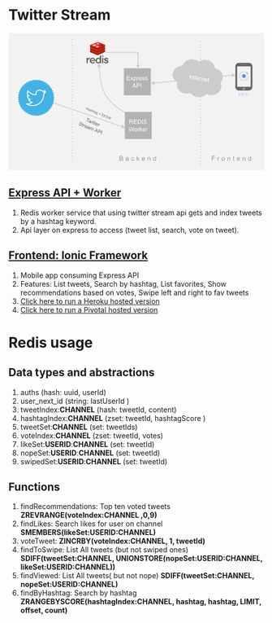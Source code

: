 # Twitter Stream

![Twitter Stream Diagram](assets/twitter-stream.png)

## [Express API + Worker](express-api)
  1. Redis worker service that using twitter stream api gets and index tweets by a hashtag keyword.
  1. Api layer on express to access (tweet list, search, vote on tweet).

## [Frontend: Ionic Framework](ionic)
  1. Mobile app consuming Express API
  1. Features: List tweets, Search by hashtag, List favorites, Show recommendations based on votes, Swipe left and right to fav tweets
  1. [Click here to run a Heroku hosted version](http://redis-twitter-stream-ionic.herokuapp.com)
  1. [Click here to run a Pivotal hosted version](http://rl-dave.cfapps.io/)

# Redis usage

## Data types and abstractions
  1. auths (hash: uuid, userId)
  1. user_next_id (string: lastUserId )
  1. tweetIndex:**CHANNEL** (hash: tweetId, content)
  1. hashtagIndex:**CHANNEL** (zset: tweetId, hashtagScore )
  1. tweetSet:**CHANNEL** (set:  tweetIds)
  1. voteIndex:**CHANNEL** (zset: tweetId, votes)
  1. likeSet:**USERID**:**CHANNEL** (set: tweetId)
  1. nopeSet:**USERID**:**CHANNEL** (set: tweetId)
  1. swipedSet:**USERID**:**CHANNEL** (set: tweetId)

## Functions
  1. findRecommendations: Top ten voted tweets
    **ZREVRANGE(voteIndex:CHANNEL ,0,9)**
  1. findLikes: Search likes for user on channel
    **SMEMBERS(likeSet:USERID:CHANNEL)**
  1. voteTweet:
    **ZINCRBY(voteIndex:CHANNEL, 1, tweetId)**
  1. findToSwipe: List All tweets (but not swiped ones)
    **SDIFF(tweetSet:CHANNEL, UNIONSTORE(nopeSet:USERID:CHANNEL, likeSet:USERID:CHANNEL))**
  1. findViewed: List All tweets( but not nope)
    **SDIFF(tweetSet:CHANNEL, nopeSet:USERID:CHANNEL)**
  1. findByHashtag: Search by hashtag
    **ZRANGEBYSCORE(hashtagIndex:CHANNEL, hashtag, hashtag, LIMIT, offset, count)**
